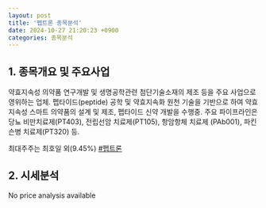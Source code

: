 ```yaml
---
layout: post
title: '펩트론 종목분석'
date: 2024-10-27 21:20:23 +0900
categories: 종목분석
---
```


## 1. 종목개요 및 주요사업

약효지속성 의약품 연구개발 및 생명공학관련 첨단기술소재의 제조 등을 주요 사업으로 영위하는 업체. 펩타이드(peptide) 공학 및 약효지속화 원천 기술을 기반으로 하여 약효지속성 스마트 의약품의 설계 및 제조, 펩타이드 신약 개발을 수행중. 주요 파이프라인은 당뇨 비만치료제(PT403), 전립선암 치료제(PT105), 항암항체 치료제 (PAb001), 파킨슨병 치료제(PT320) 등.

최대주주는 최호일 외(9.45%)
[#펩트론](#)

## 2. 시세분석

No price analysis available
